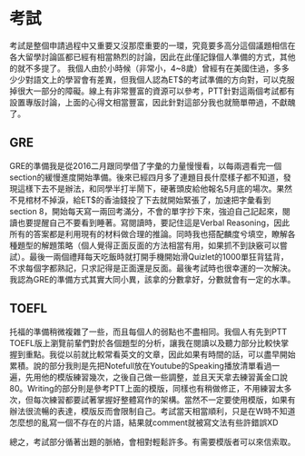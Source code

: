 # 考試
考試是整個申請過程中又重要又沒那麼重要的一環，究竟要多高分這個議題相信在各大留學討論區都已經有相當熱烈的討論，因此在此僅記錄個人準備的方式，其他的就不多提了。
我個人由於小時候（非常小，4~8歲）曾經有在美國住過，多多少少對語文上的學習會有差異，但我個人認為ET$的考試準備的方向對，可以克服掉很大一部分的障礙。線上有非常豐富的資源可以參考，PTT針對這兩個考試都有設置專版討論，上面的心得文相當豐富，因此針對這部分我也就簡單帶過，不獻醜了。

## GRE
GRE的準備我是從2016二月跟同學借了字彙的力量慢慢看，以每兩週看完一個section的緩慢進度開始準備。後來已經四月多了連題目長什麼樣子都不知道，發現這樣下去不是辦法，和同學半打半鬧下，硬著頭皮給他報名5月底的場次。果然不見棺材不掉淚，給ET$的香油錢投了下去就開始緊張了，加速把字彙看到section 8，開始每天寫一兩回考滿分，不會的單字抄下來，強迫自己記起來，閱讀也要提醒自己不要看到睡著。寫閱讀時，要記住這是Verbal Reasoning，因此所有的答案都是利用現有的材料做合理的推論。同時我也搭配麟度兮填空，瞭解各種題型的解題策略（個人覺得正面反面的方法相當有用，如果抓不到訣竅可以嘗試）。最後一兩個禮拜每天吃飯時就打開手機開始滑Quizlet的1000單狂背猛背，不求每個字都熟記，只求記得是正面還是反面。最後考試時也很幸運的一次解決。我認為GRE的準備方式其實大同小異，該拿的分數拿好，分數就會有一定的水準。

## TOEFL
托福的準備稍微複雜了一些，而且每個人的弱點也不盡相同。我個人有先到PTT TOEFL版上瀏覽前輩們對於各個題型的分析，讓我在閱讀以及聽力部分比較快掌握到重點。我從以前就比較常看英文的文章，因此如果有時間的話，可以盡早開始累積。說的部分我則是先把Notefull放在Youtube的Speaking播放清單看過一遍，先用他的模版練習幾次，之後自己做一些調整，並且天天拿去練習黃金口說80。Writing的部分則是參考PTT上面的模版，同樣也有稍做修正，不用練習太多次，但每次練習都要試著掌握好整體寫作的架構。當然不一定要使用模版，如果有辦法很流暢的表達，模版反而會限制自己。考試當天相當順利，只是在W時不知道怎麼想的亂寫一個不存在的片語，結果就comment就被寫文法有些許錯誤XD

總之，考試部分循著出題的脈絡，會相對輕鬆許多。有需要模版者可以來信索取。